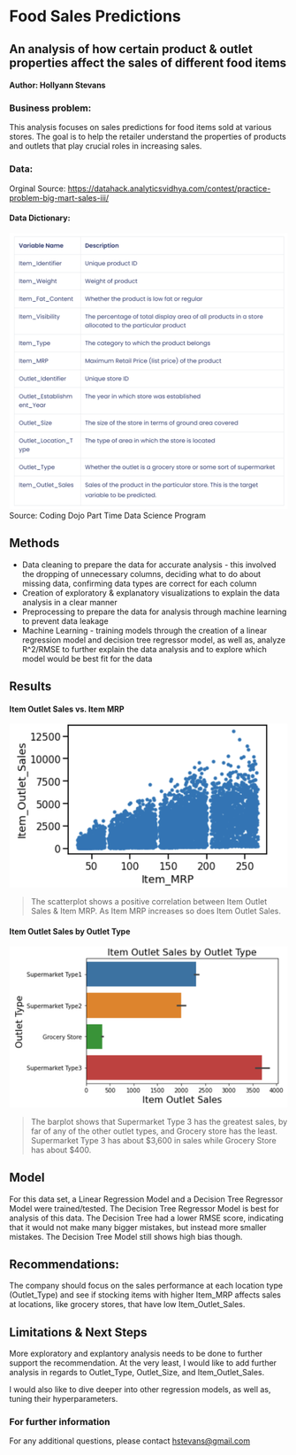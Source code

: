 # Food Sales Predictions
## An analysis of how certain product & outlet properties affect the sales of different food items

#### Author: Hollyann Stevans

### Business problem:

This analysis focuses on sales predictions for food items sold at various stores. The goal is to help the retailer understand the properties of products and outlets that play crucial roles in increasing sales.


### Data:

Orginal Source: https://datahack.analyticsvidhya.com/contest/practice-problem-big-mart-sales-iii/

#### Data Dictionary:
![Model](https://github.com/hstevans/Food-Sales-Predictions/blob/main/Food%20Sales%20Predictions%20Data%20Dictionary.png)
Source: Coding Dojo Part Time Data Science Program

## Methods
- Data cleaning to prepare the data for accurate analysis - this involved the dropping of unnecessary columns, deciding what to do about missing data, confirming data types are correct for each column
- Creation of exploratory & explanatory visualizations to explain the data analysis in a clear manner 
- Preprocessing to prepare the data for analysis through machine learning to prevent data leakage
- Machine Learning - training models through the creation of a linear regression model and decision tree regressor model, as well as, analyze R^2/RMSE to further explain the data analysis and to explore which model would be best fit for the data

## Results

#### Item Outlet Sales vs. Item MRP
![Model](https://github.com/hstevans/Food-Sales-Predictions/blob/main/Item%20Outlet%20Sales%20vs.%20MRP.png)

> The scatterplot shows a positive correlation between Item Outlet Sales & Item MRP. As Item MRP increases so does Item Outlet Sales.

#### Item Outlet Sales by Outlet Type
![Model](https://github.com/hstevans/Food-Sales-Predictions/blob/main/Item%20Outlet%20Sales%20by%20Outlet%20Type.png)


> The barplot shows that Supermarket Type 3 has the greatest sales, by far of any of the other outlet types, and Grocery store has the least.  Supermarket Type 3 has about $3,600 in sales while Grocery Store has about $400.  

## Model

For this data set, a Linear Regression Model and a Decision Tree Regressor Model were trained/tested.  The Decision Tree Regressor Model is best for analysis of this data. The Decision Tree had a lower RMSE score, indicating that it would not make many bigger mistakes, but instead more smaller mistakes.  The Decision Tree Model still shows high bias though. 





## Recommendations:

The company should focus on the sales performance at each location type (Outlet_Type) and see if stocking items with higher Item_MRP affects sales at locations, like grocery stores, that have low Item_Outlet_Sales.



## Limitations & Next Steps

More exploratory and explantory analysis needs to be done to further support the recommendation.  At the very least, I would like to add further analysis in regards to Outlet_Type, Outlet_Size, and Item_Outlet_Sales.

I would also like to dive deeper into other regression models, as well as, tuning their hyperparameters.


### For further information


For any additional questions, please contact hstevans@gmail.com
